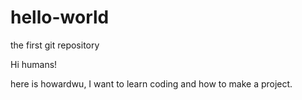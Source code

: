 # hello-world
the first git repository

Hi humans!

here is howardwu, I want to learn coding and how to make a project.
